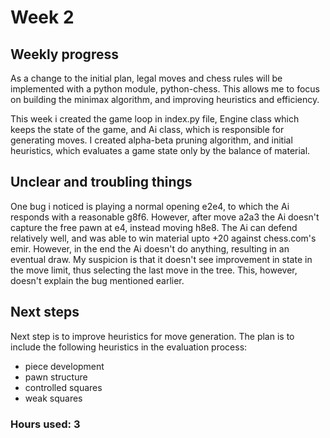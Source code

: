# Week 2

## Weekly progress
As a change to the initial plan, legal moves and chess rules will be implemented with a python module, python-chess. This allows me to focus on building the minimax algorithm, and improving heuristics and efficiency.

This week i created the game loop in index.py file, Engine class which keeps the state of the game, and Ai class, which is responsible for generating moves. I created alpha-beta pruning algorithm, and initial heuristics, which evaluates a game state only by the balance of material.

## Unclear and troubling things
One bug i noticed is playing a normal opening e2e4, to which the Ai responds with a reasonable g8f6. However, after move a2a3 the Ai doesn't capture the free pawn at e4, instead moving h8e8. The Ai can defend relatively well, and was able to win material upto +20 against chess.com's emir. However, in the end the Ai doesn't do anything, resulting in an eventual draw. My suspicion is that it doesn't see improvement in state in the move limit, thus selecting the last move in the tree. This, however, doesn't explain the bug mentioned earlier.


## Next steps
Next step is to improve heuristics for move generation. The plan is to include the following heuristics in the evaluation process:
- piece development
- pawn structure
- controlled squares
- weak squares

### Hours used: 3

